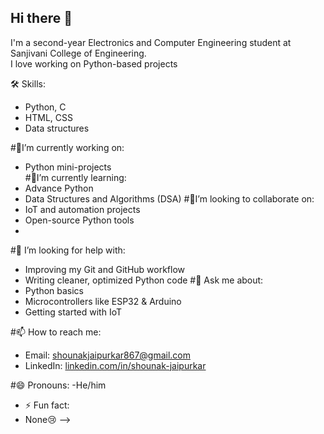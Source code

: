 ## Hi there 👋

I'm a second-year Electronics and Computer Engineering student at Sanjivani College of Engineering.  
I love working on Python-based projects

🛠️ Skills:  
- Python, C  
- HTML, CSS
- Data structures



#🔭I’m currently working on:  
- Python mini-projects  
#🌱I’m currently learning:
- Advance Python
-  Data Structures and Algorithms (DSA)
#👯I’m looking to collaborate on:
- IoT and automation projects
- Open-source Python tools
- 
#🤔 I’m looking for help with:
-  Improving my Git and GitHub workflow
- Writing cleaner, optimized Python code
#💬 Ask me about: 
- Python basics
- Microcontrollers like ESP32 & Arduino
- Getting started with IoT
  
#📫 How to reach me:
- Email: shounakjaipurkar867@gmail.com
- LinkedIn: [linkedin.com/in/shounak-jaipurkar](https://www.linkedin.com/in/shounak-jaipurkar/)
  
#😄 Pronouns:
-He/him
- ⚡ Fun fact:
- None😢
-->
